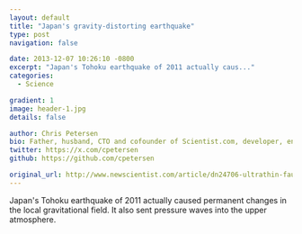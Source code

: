 ```yaml
---
layout: default
title: "Japan's gravity-distorting earthquake"
type: post
navigation: false

date: 2013-12-07 10:26:10 -0800
excerpt: "Japan's Tohoku earthquake of 2011 actually caus..."
categories:
  - Science

gradient: 1
image: header-1.jpg
details: false

author: Chris Petersen
bio: Father, husband, CTO and cofounder of Scientist.com, developer, entrepreneur and technologist.
twitter: https://x.com/cpetersen
github: https://github.com/cpetersen

original_url: http://www.newscientist.com/article/dn24706-ultrathin-fault-caused-gravitydistorting-japan-quake.html
---
```



Japan's Tohoku earthquake of 2011 actually caused permanent changes in the local gravitational field. It also sent pressure waves into the upper atmosphere. 
